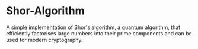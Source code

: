 # Shor-Algorithm
A simple implementation of Shor's algorithm, a quantum algorithm, that efficiently factorises large numbers into their prime components and can be used for modern cryptography.
